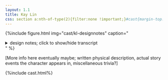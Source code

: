 ```yaml
---
layout: 1.1
title: Kay Lin
css: section a:nth-of-type(2){filter:none !important;}#cast{margin-top:5rem;}
---
```

{%include figure.html
	img="cast/kl-designnotes"
	caption="<details><summary>design notes; click to show/hide transcript</summary><ul><li>young(-looking), thin, small</li><li>would not dress like this voluntarily</li></ul>&nbsp;<ul><li>[hair in front is] weirdly consistent</li><li>nose is stylized as a line—mostly flat</li><li>brow optional if covered/unneeded for expression</li><li>[eye stylization] may feature iris</li><li>shirt is like twice her size</li><li>hair around mid-back, shorter in front</li><li>[bandage-]wraps are not consistent, but one goes up the neck<ul><li>[wraps] on hand trail off by elbow</li><li>[wraps on foot are] similar, stops by knee</li></ul></li><li>exact [ragged fabric] edge doesn't matter; neck tends to dip on one side</li></ul></details>"
%}

\[More info here eventually maybe; written physical description, actual story events the character appears in, miscellaneous trivia?]

{%include cast.html%}